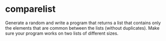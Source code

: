 # comparelist
Generate a random and write a program that returns a list that contains only the elements that are common between the lists (without duplicates). Make sure your program works on two lists of different sizes.
